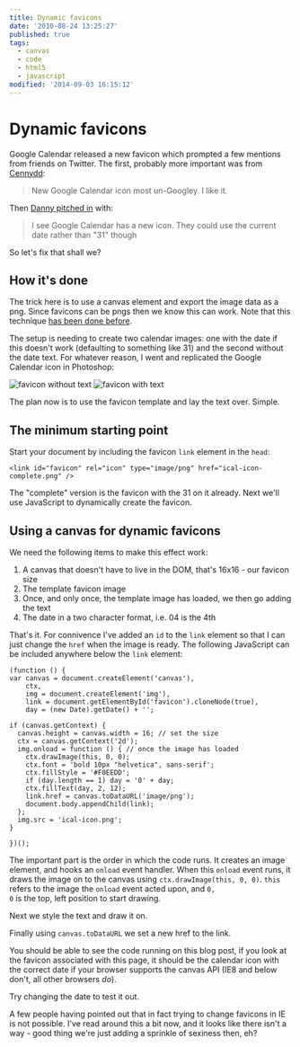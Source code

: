 ```yaml
---
title: Dynamic favicons
date: '2010-08-24 13:25:27'
published: true
tags:
  - canvas
  - code
  - html5
  - javascript
modified: '2014-09-03 16:15:12'
---
```

# Dynamic favicons

Google Calendar released a new favicon which prompted a few mentions from friends on Twitter. The first, probably more important was from [Cennydd](http://twitter.com/Cennydd/status/21986651336):

> New Google Calendar icon most un-Googley. I like it.

Then [Danny pitched in](http://twitter.com/yandle/status/21989058504) with:

> I see Google Calendar has a new icon. They could use the current date rather than "31" though

So let's fix that shall we?

<!--more-->
## How it's done

The trick here is to use a canvas element and export the image data as a png. Since favicons can be pngs then we know this can work. Note that this technique [has been done before](http://www.p01.org/releases/DEFENDER_of_the_favicon/).

The setup is needing to create two calendar images: one with the date if this doesn't work (defaulting to something like 31) and the second without the date text. For whatever reason, I went and replicated the Google Calendar icon in Photoshop:

![favicon without text](/images/favicon-without-text.png)
![favicon with text](/images/favicon-with-text.png)

The plan now is to use the favicon template and lay the text over. Simple.

## The minimum starting point

Start your document by including the favicon <code>link</code> element in the <code>head</code>:

<pre><code>&lt;link id=&quot;favicon&quot; rel=&quot;icon&quot; type=&quot;image/png&quot; href=&quot;ical-icon-complete.png&quot; /&gt;</code></pre>

The "complete" version is the favicon with the 31 on it already. Next we'll use JavaScript to dynamically create the favicon.

## Using a canvas for dynamic favicons

We need the following items to make this effect work:

1. A canvas that doesn't have to live in the DOM, that's 16x16 - our favicon size
2. The template favicon image
3. Once, and only once, the template image has loaded, we then go adding the text
4. The date in a two character format, i.e. 04 is the 4th

That's it. For connivence I've added an <code>id</code> to the <code>link</code> element so that I can just change the <code>href</code> when the image is ready. The following JavaScript can be included anywhere below the <code>link</code> element:

<pre><code>(function () {
var canvas = document.createElement('canvas'),
    ctx,
    img = document.createElement('img'),
    link = document.getElementById('favicon').cloneNode(true),
    day = (new Date).getDate() + '';

if (canvas.getContext) {
  canvas.height = canvas.width = 16; // set the size
  ctx = canvas.getContext('2d');
  img.onload = function () { // once the image has loaded
    ctx.drawImage(this, 0, 0);
    ctx.font = 'bold 10px "helvetica", sans-serif';
    ctx.fillStyle = '#F0EEDD';
    if (day.length == 1) day = '0' + day;
    ctx.fillText(day, 2, 12);
    link.href = canvas.toDataURL('image/png');
    document.body.appendChild(link);
  };
  img.src = 'ical-icon.png';
}

})();</code></pre>

The important part is the order in which the code runs.  It creates an image element, and hooks an <code>onload</code> event handler.  When this <code>onload</code> event runs, it draws the image on to the canvas using <code>ctx.drawImage(this, 0, 0)</code>. <code>this</code> refers to the image the <code>onload</code> event acted upon, and <code>0, 0</code> is the top, left position to start drawing.

Next we style the text and draw it on.

Finally using <code>canvas.toDataURL</code> we set a new href to the link.

You should be able to see the code running on this blog post, if you look at the favicon associated with this page, it should be the calendar icon with the correct date if your browser supports the canvas API (IE8 and below don't, all other browsers *do*).

Try changing the date to test it out.

<div class="update">A few people having pointed out that in fact trying to change favicons in IE is not possible. I've read around this a bit now, and it looks like there isn't a way - good thing we're just adding a sprinkle of sexiness then, eh?</div>

<script>
(function () {

var canvas = document.createElement('canvas'),
    ctx,
    img = document.createElement('img'),
    link = document.getElementById('favicon').cloneNode(true),
    day = (new Date).getDate() + '';

if (canvas.getContext) {
  canvas.height = canvas.width = 16;
  ctx = canvas.getContext('2d');
  img.onload = function () {
    ctx.drawImage(this, 0, 0);
    ctx.font = 'bold 10px "helvetica", sans-serif';
    ctx.fillStyle = '#F0EEDD';
    if (day.length == 1) day = '0' + day;
    ctx.fillText(day, 2, 12);
    link.href = canvas.toDataURL('image/png');
    document.body.appendChild(link);
  };
  img.src = '/images/ical-icon.png';
}

})();
</script>

